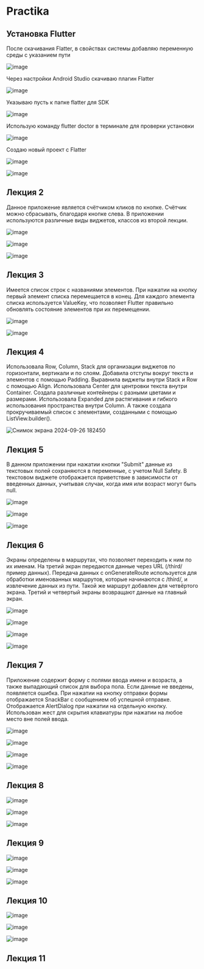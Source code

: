 # Practika
## Установка Flutter

После скачивания Flatter, в свойствах системы добавляю переменную среды с указанием пути

![image](https://github.com/user-attachments/assets/c29a224f-af49-4ca0-a8e2-4d387e71094f)

Через настройки Android Studio скачиваю плагин Flatter

![image](https://github.com/user-attachments/assets/219de3ab-4dd2-46dd-a201-435639f89bcb)

Указываю пусть к папке flatter для SDK

![image](https://github.com/user-attachments/assets/42aa3f0b-32c1-481c-aea6-c37e0d6f6c0e)

Использую команду flutter doctor в терминале для проверки установки

![image](https://github.com/user-attachments/assets/984ed95f-09c7-4131-9952-5e224b84a3b5)

Создаю новый проект с Flatter

![image](https://github.com/user-attachments/assets/2f4685ce-2d45-4e5a-b902-627e68a8fb8d)

![image](https://github.com/user-attachments/assets/ee98daa1-a94e-47e2-a54c-b6a9948bd6e2)

## Лекция 2
Данное приложение является счётчиком кликов по кнопке. Счётчик можно сбрасывать, благодаря кнопке слева.
В приложении используются различные виды виджетов, классов из второй лекции.

![image](https://github.com/user-attachments/assets/52ab9344-b4ab-40ff-b73b-bb92799ddbfe)

![image](https://github.com/user-attachments/assets/d20e3310-501e-4149-9bb9-01f14f20b820)

![image](https://github.com/user-attachments/assets/0a92dd1d-7c7c-4c3d-934c-53134ee1dcad)

## Лекция 3
Имеется список строк с названиями элементов. При нажатии на кнопку первый элемент списка перемещается в конец. Для каждого элемента списка используется ValueKey, что позволяет Flutter правильно обновлять состояние элементов при их перемещении.

![image](https://github.com/user-attachments/assets/f0b1eae6-32fd-46f1-93ca-5ce847f73c05)

![image](https://github.com/user-attachments/assets/4a8a44f6-6afd-4806-b093-c643b9492902)

## Лекция 4
Использовала Row, Column, Stack для организации виджетов по горизонтали, вертикали и по слоям. Добавила отступы вокруг текста и элементов с помощью Padding. Выравнила виджеты внутри Stack и Row с помощью Align.
Использовала Center для центровки текста внутри Container. Создала различные контейнеры с разными цветами и размерами.
Использовала Expanded для растягивания и гибкого использования пространства внутри Column.
А также создала прокручиваемый список с элементами, созданными с помощью ListView.builder().

![Снимок экрана 2024-09-26 182450](https://github.com/user-attachments/assets/4771eee9-e18e-4778-bab6-bb29304f1644)

## Лекция 5
В данном приложении при нажатии кнопки "Submit" данные из текстовых полей сохраняются в переменные, с учетом Null Safety. В текстовом виджете отображается приветствие в зависимости от введенных данных, учитывая случаи, когда имя или возраст могут быть null.

![image](https://github.com/user-attachments/assets/7d4bc062-5d8d-4c3c-a361-2daa4ad63b30)

![image](https://github.com/user-attachments/assets/89a6ed29-23ee-48d0-ab41-316b17d73782)

![image](https://github.com/user-attachments/assets/ef6f8b67-2397-4890-821a-8087a0570e9f)

## Лекция 6
Экраны определены в маршрутах, что позволяет переходить к ним по их именам. На третий экран передаются данные через URL (/third/пример данных). Передача данных с onGenerateRoute используется для обработки именованных маршрутов, которые начинаются с /third/, и извлечение данных из пути. Такой же маршрут добавлен для четвёртого экрана. Третий и четвертый экраны возвращают данные на главный экран.

![image](https://github.com/user-attachments/assets/db610354-a473-4f00-840b-fea3dea51e0d)

![image](https://github.com/user-attachments/assets/8f11e439-d63a-432a-8dc3-553929bcfd3c)

![image](https://github.com/user-attachments/assets/b78b32a8-3c2d-4831-90c3-b3e2cef6062a)

![image](https://github.com/user-attachments/assets/d1d270ab-ffd1-485a-a31a-2ba4973a0788)

## Лекция 7
Приложение содержит форму с полями ввода имени и возраста, а также выпадающий список для выбора пола. Если данные не введены, появляется ошибка. При нажатии на кнопку отправки формы отображается SnackBar с сообщением об успешной отправке. Отображается AlertDialog при нажатии на отдельную кнопку. Использован жест для скрытия клавиатуры при нажатии на любое место вне полей ввода.

![image](https://github.com/user-attachments/assets/af61b050-a9ca-4ef5-aaf9-72f0a1e8257a)

![image](https://github.com/user-attachments/assets/416ef17c-b6f3-4d39-8280-ec73e29e62ec)

![image](https://github.com/user-attachments/assets/c7f41fe8-3f76-474e-b4ba-a44d6a391ba2)

![image](https://github.com/user-attachments/assets/a828879a-8e71-4c0a-af19-851abbb820b4)

## Лекция 8

![image](https://github.com/user-attachments/assets/58d8fa2a-146a-4d03-aa11-702fb1b79771)

![image](https://github.com/user-attachments/assets/6978463d-b8cd-4de0-b0b9-2d0a8582d212)

![image](https://github.com/user-attachments/assets/85addd20-8917-4f1a-b349-9e9f2d003dfb)

## Лекция 9

![image](https://github.com/user-attachments/assets/873e8a38-88e2-4ba7-9146-b5d96e536c05)

![image](https://github.com/user-attachments/assets/a7f3aeb4-33a9-400a-92e6-d4e08d729a90)

![image](https://github.com/user-attachments/assets/404f6e34-e285-4ca6-b7c6-0c57c1013ecc)

## Лекция 10

![image](https://github.com/user-attachments/assets/b137446c-aa53-429b-b78f-da59026f1193)

![image](https://github.com/user-attachments/assets/808a79f4-fdc0-4e37-8051-7b5f2ac9e2da)

![image](https://github.com/user-attachments/assets/3b67b3ea-d1c7-4d1b-b089-567b7bf26cd5)

## Лекция 11
